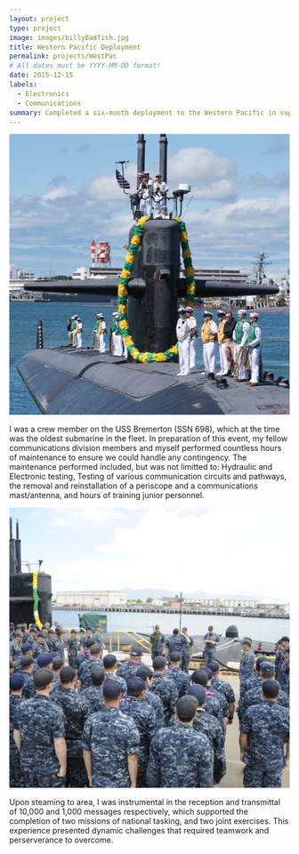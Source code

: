 ```yaml
---
layout: project
type: project
image: images/billyBadfish.jpg
title: Western Pacific Deployment
permalink: projects/WestPac
# All dates must be YYYY-MM-DD format!
date: 2015-12-15
labels:
  - Electronics
  - Communications
summary: Completed a six-month deployment to the Western Pacific in support of missions vital to national security.
---
```


<div class="ui small rounded images">
  <img class="ui image" src="../images/USS_BREMERTON.jpg">
</div>

I was a crew member on the USS Bremerton (SSN 698), which at the time was the oldest submarine in the fleet. In preparation of this event, my fellow communications division members and myself performed countless hours of maintenance to ensure we could handle any contingency. The maintenance performed included, but was not limitted to: Hydraulic and Electronic testing, Testing of various communication circuits and pathways, the removal and reinstallation of a periscope and a communications mast/antenna, and hours of training junior personnel.

<div class="ui small rounded images">
<img class="ui image" src="../images/USS_BREMERTON2.jpg">
</div>

Upon steaming to area, I was instrumental in the reception and transmittal of 10,000 and 1,000 messages respectively, which supported the completion of two missions of national tasking, and two joint exercises. This experience presented dynamic challenges that required teamwork and perserverance to overcome.





